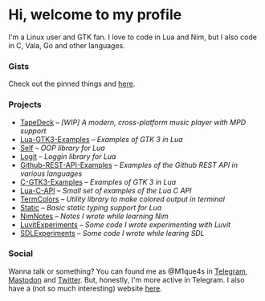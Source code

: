 # Hi, welcome to my profile

I'm a Linux user and GTK fan. I love to code in Lua and Nim, but I also code in C, Vala, Go and other languages.

### Gists

Check out the pinned things and [here](https://gist.github.com/Miqueas).

### Projects

  * [TapeDeck](https://github.com/Miqueas/TapeDeck) &ndash; _\[WIP\] A modern, cross-platform music player with MPD support_
  * [Lua-GTK3-Examples](https://github.com/Miqueas/Lua-GTK3-Examples) &ndash; _Examples of GTK 3 in Lua_
  * [Self](https://github.com/Miqueas/Self) &ndash; _OOP library for Lua_
  * [Logit](https://github.com/Miqueas/Logit) &ndash; _Loggin library for Lua_
  * [Github-REST-API-Examples](https://github.com/Miqueas/Github-REST-API-Examples) &ndash; _Examples of the Github REST API in various languages_
  * [C-GTK3-Examples](https://github.com/Miqueas/C-GTK3-Examples) &ndash; _Examples of GTK 3 in Lua_
  * [Lua-C-API](https://github.com/Miqueas/Lua-C-API) &ndash; _Small set of examples of the Lua C API_
  * [TermColors](https://github.com/Miqueas/TermColors) &ndash; _Utility library to make colored output in terminal_
  * [Static](https://github.com/Miqueas/Static) &ndash; _Basic static typing support for Lua_
  * [NimNotes](https://github.com/Miqueas/NimNotes) &ndash; _Notes I wrote while learning Nim_
  * [LuvitExperiments](https://github.com/Miqueas/LuvitExperiments) &ndash; _Some code I wrote experimenting with Luvit_
  * [SDLExperiments](https://github.com/Miqueas/SDLExperiments) &ndash; _Some code I wrote while learing SDL_

### Social

Wanna talk or something? You can found me as @M1que4s in [Telegram](https://t.me/M1que4s), [Mastodon](https://mas.to/@M1que4s) and [Twitter](https://twitter.com/M1que4s). But, honestly, I'm more active in Telegram. I also have a (not so much interesting) website [here](https://miqueas.github.io).